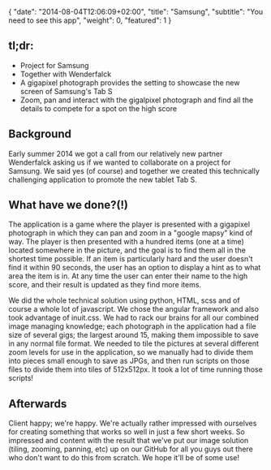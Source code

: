 {
   "date": "2014-08-04T12:06:09+02:00",
   "title": "Samsung",
   "subtitle": "You need to see this app",
   "weight": 0,
   "featured": 1
}

<h2>tl;dr:</h2>
<ul>
    <li>Project for Samsung</li>
    <li>Together with Wenderfalck</li>
    <li>A gigapixel photograph provides the setting to showcase the new screen of Samsung's Tab S</li>
    <li>Zoom, pan and interact with the gigalpixel photograph and find all the details to compete for a spot on the high score</li>
</ul>

<h2>Background</h2>
<p>
    Early summer 2014 we got a call from our relatively new partner Wenderfalck asking us if we wanted to collaborate on a project for Samsung. We said yes (of course) and together we created this technically challenging application to promote the new tablet Tab S.
</p>

<h2>What have we done?(!)</h2>
<p>
    The application is a game where the player is presented with a gigapixel photograph in which they can pan and zoom in a "google mapsy" kind of way. The player is then presented with a hundred items (one at a time) located somewhere in the picture, and the goal is to find them all in the shortest time possible. If an item is particularly hard and the user doesn't find it within 90 seconds, the user has an option to display a hint as to what area the item is in. At any time the user can enter their name to the high score, and their result is updated as they find more items.
</p>

<p>
    We did the whole technical solution using python, HTML, scss and of course a whole lot of javascript. We chose the angular framework and also took advantage of inuit.css. We had to rack our brains for all our combined image managing knowledge; each photograph in the application had a file size of several gigs; the largest around 15, making them impossible to save in any normal file format. We needed to tile the pictures at several different zoom levels for use in the application, so we manually had to divide them into pieces small enough to save as JPGs, and then run scripts on those files to divide them into tiles of 512x512px. It took a lot of time running those scripts!
</p>

<h2>Afterwards</h2>
<p>
    Client happy; we're happy. We're actually rather impressed with ourselves for creating something that works so well in just a few short weeks. So impressed and content with the result that we've put our image solution (tiling, zooming, panning, etc) up on our GitHub for all you guys out there who don't want to do this from scratch. We hope it'll be of some use!
</p>
